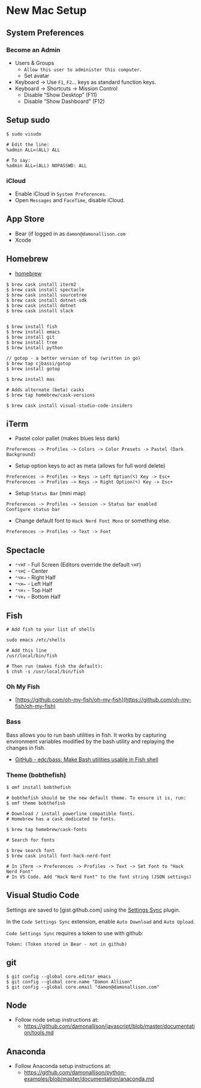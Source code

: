 # New Mac Setup

## System Preferences

### Become an Admin

* Users & Groups
	* `Allow this user to administer this computer`.
	* Set avatar
* Keyboard -> Use `F1`, `F2`… keys as standard function keys.
* Keyboard -> Shortcuts -> Mission Control
	* Disable “Show Desktop” (F11)
	* Disable “Show Dashboard” (F12)

## Setup sudo

```
$ sudo visudo

# Edit the line:
%admin ALL=(ALL) ALL

# To say:
%admin ALL=(ALL) NOPASSWD: ALL
```

### iCloud

* Enable iCloud in `System Preferences`.
* Open `Messages` and `FaceTime`, disable iCloud.

## App Store

* Bear (if logged in as `damon@damonallison.com`
* Xcode

## Homebrew

* [homebrew](https://brew.sh/)

```
$ brew cask install iterm2
$ brew cask install spectacle
$ brew cask install sourcetree
$ brew cask install dotnet-sdk
$ brew cask install dotnet
$ brew cask install slack


$ brew install fish
$ brew install emacs
$ brew install git
$ brew install tree
$ brew install python

// gotop - a better version of top (written in go)
$ brew tap cjbassi/gotop
$ brew install gotop

$ brew install mas

# Adds alternate (beta) casks
$ brew tap homebrew/cask-versions

$ brew cask install visual-studio-code-insiders
```

## iTerm

* Pastel color pallet (makes blues less dark)

```shell
Preferences -> Profiles -> Colors -> Color Presets -> Pastel (Dark Background)
```

* Setup option keys to act as meta (allows for full word delete)

```shell
Preferences -> Profiles -> Keys -> Left Option(⌥) Key -> Esc+
Preferences -> Profiles -> Keys -> Right Option(⌥) Key -> Esc+
```

* Setup `Status Bar` (mini map)

```shell
Preferences -> Profiles -> Session -> Status bar enabled
Configure status bar
```

* Change default font to `Hack Nerd Font Mono` or something else.

```shell
Preferences -> Profiles -> Text -> Font
```

## Spectacle

* `⌃⌥⌘F` - Full Screen (Editors override the default `⌥⌘F`)
* `⌃⌥⌘C` - Center
* `⌃⌥⌘→` - Right Half
* `⌃⌥⌘←` - Left Half
* `⌃⌥⌘↑` - Top Half
* `⌃⌥⌘↓` - Bottom Half

## Fish
```
# Add fish to your list of shells

sudo emacs /etc/shells

# Add this line
/usr/local/bin/fish

# Then run (makes fish the default):
$ chsh -s /usr/local/bin/fish
```

### Oh My Fish
*  [https://github.com/oh-my-fish/oh-my-fish](https://github.com/oh-my-fish/oh-my-fish)

###  Bass

Bass allows you to run bash utilities in fish. It works by capturing environment variables modified by the bash utility and replaying the changes in fish.

* [GitHub - edc/bass: Make Bash utilities usable in Fish shell](https://github.com/edc/bass)

### Theme (bobthefish)
```
$ omf install bobthefish

# bobthefish should be the new default theme. To ensure it is, run:
$ omf theme bobthefish

# Download / install powerline compatible fonts.
# Homebrew has a cask dedicated to fonts.

$ brew tap homebrew/cask-fonts

# Search for fonts

$ brew search font
$ brew cask install font-hack-nerd-font

# In iTerm -> Preferences -> Profiles -> Text -> Set Font to "Hack Nerd Font"
# In VS Code. Add "Hack Nerd Font" to the font string (JSON settings)

```

## Visual Studio Code

Settings are saved to [gist.github.com] using the [Settings Sync](https://marketplace.visualstudio.com/items?itemName=Shan.code-settings-sync)
plugin.

In the `Code Settings Sync` extension, enable `Auto Download` and `Auto Upload`.

`Code Settings Sync` requires a token to use with github:

```
Token: (Token stored in Bear - not in github)
```

## git

```shell
$ git config --global core.editor emacs
$ git config --global core.name "Damon Allison"
$ git config --global core.email "damon@damonallison.com"
```
## Node

* Follow node setup instructions at:
	* https://github.com/damonallison/javascript/blob/master/documentation/tools.md

## Anaconda

* Follow Anaconda setup instructions at:
    * https://github.com/damonallison/python-examples/blob/master/documentation/anaconda.md


